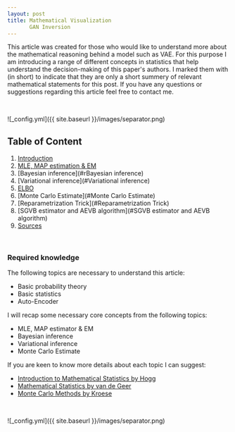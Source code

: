 ```yaml
---
layout: post
title: Mathematical Visualization 
       GAN Inversion
---
```

This article was created for those who would like to understand more about the mathematical reasoning behind a model such as VAE. For this purpose I am introducing a range of different concepts in statistics
that help understand the decision-making of this paper's  authors. I marked them with (in short) to indicate that they are only a short summery of relevant mathematical statements for this post.
If you have any questions or suggestions  regarding this article feel free to contact me.

<br/>

![_config.yml]({{ site.baseurl }}/images/separator.png)

## Table of Content

1. [Introduction](#introduction)
2. [MLE, MAP estimation & EM](#MLE-MAP-estimation-&-EM)
3. [Bayesian inference](#rBayesian inference)
4. [Variational inference](#Variational inference)
5. [ELBO](#ELBO)
6. [Monte Carlo Estimate](#Monte Carlo Estimate)
7. [Reparametrization Trick](#Reparametrization Trick)
8. [SGVB estimator and AEVB algorithm](#SGVB estimator and AEVB algorithm)
9. [Sources](#Sources)

<br/>

### Required knowledge

The following topics are necessary to understand this article:
- Basic probability theory
- Basic statistics
- Auto-Encoder

I will recap some necessary core concepts from the following topics:
- MLE, MAP estimator & EM
- Bayesian inference
- Variational inference
- Monte Carlo Estimate

If you are keen to know more details about each topic I can suggest: 
- [Introduction to Mathematical Statistics by Hogg](https://minerva.it.manchester.ac.uk/~saralees/statbook2.pdf) 
- [Mathematical Statistics by van de Geer](https://www.stat.math.ethz.ch/~geer/mathstat.pdf) 
- [Monte Carlo Methods by Kroese](https://people.smp.uq.edu.au/DirkKroese/mccourse.pdf)

<br/>

![_config.yml]({{ site.baseurl }}/images/separator.png)

